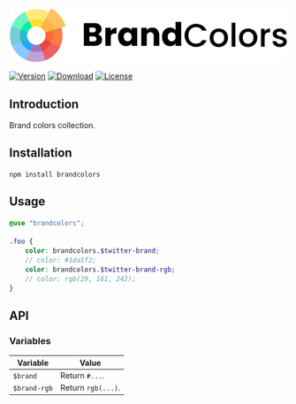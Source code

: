 <div align="center">

![Brand Colors](.github/logo.svg)

</div>

[![Version](https://flat.badgen.net/npm/v/brandcolors)](https://www.npmjs.com/package/brandcolors)
[![Download](https://flat.badgen.net/npm/dt/brandcolors)](https://www.npmjs.com/package/brandcolors)
[![License](https://flat.badgen.net/npm/license/brandcolors)](https://www.npmjs.com/package/brandcolors)

## Introduction

Brand colors collection.

## Installation

```shell
npm install brandcolors
```

## Usage

```scss
@use "brandcolors";

.foo {
    color: brandcolors.$twitter-brand;
    // color: #1da1f2;
    color: brandcolors.$twitter-brand-rgb;
    // color: rgb(29, 161, 242);
}
```

## API

### Variables

| Variable | Value |
| --- | --- |
| `$brand` | Return `#...`. |
| `$brand-rgb` | Return `rgb(...)`. |
